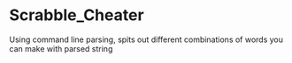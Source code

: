 # Scrabble_Cheater
Using command line parsing, spits out different combinations of words you can make with parsed string
